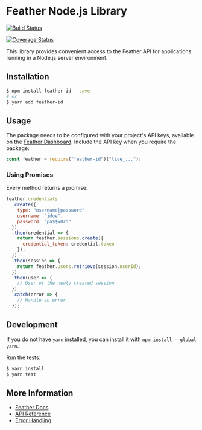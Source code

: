 # Feather Node.js Library

[![Build Status](https://travis-ci.org/feather-id/feather-node.svg?branch=master)](https://travis-ci.org/feather-id/feather-node)

[![Coverage Status](https://coveralls.io/repos/github/feather-id/feather-node/badge.svg?branch=master)](https://coveralls.io/github/feather-id/feather-node?branch=master)

This library provides convenient access to the Feather API for applications running in a Node.js server environment.

## Installation

```sh
$ npm install feather-id --save
# or
$ yarn add feather-id
```

## Usage

The package needs to be configured with your project's API keys, available on the [Feather Dashboard](https://feather.id/dashboard). Include the API key when you require the package:

```js
const feather = require("feather-id")("live_...");
```

### Using Promises

Every method returns a promise:

```js
feather.credentials
  .create({
    type: "username|password",
    username: "jdoe",
    password: "pa$$w0rd"
  })
  .then(credential => {
    return feather.sessions.create({
      credential_token: credential.token
    });
  })
  .then(session => {
    return feather.users.retrieve(session.userId);
  })
  .then(user => {
    // User of the newly created session
  })
  .catch(error => {
    // Handle an error
  });
```

## Development

If you do not have `yarn` installed, you can install it with `npm install --global yarn`.

Run the tests:

```sh
$ yarn install
$ yarn test
```

## More Information

- [Feather Docs](https://feather.id/docs)
- [API Reference](https://feather.id/docs/reference/api)
- [Error Handling](https://feather.id/docs/reference/api#errors)
